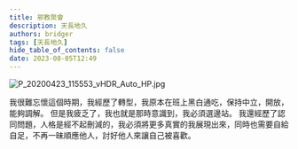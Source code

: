 ```yaml
---
title: 邪教聚會
description: 天長地久
authors: bridger
tags: [天長地久]
hide_table_of_contents: false
date: 2023-08-05T12:49
---
```


![P_20200423_115553_vHDR_Auto_HP.jpg](https://e.brid.cf/i/2023/08/13/nsx8jq-2.webp)

<!-- truncate -->

我很難忘懷這個時期，我經歷了轉型，我原本在班上黑白通吃，保持中立，開放，能夠調解。
但是我疲乏了，我也就是那時意識到，我必須選邊站。
我還經歷了認同問題，人格是經不起刪減的，我必須將更多真實的我展現出來，同時也需要自給自足，不再一昧順應他人，討好他人來讓自己被喜歡。

